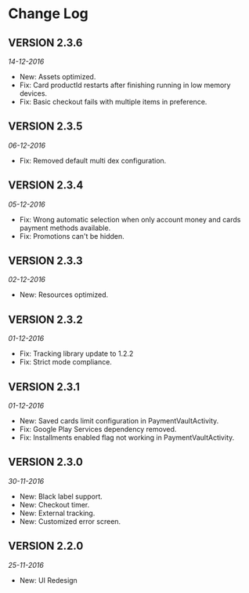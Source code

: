Change Log
==========

## VERSION 2.3.6

_14-12-2016_

* New: Assets optimized.
* Fix: Card productId restarts after finishing running in low memory devices.
* Fix: Basic checkout fails with multiple items in preference.

## VERSION 2.3.5

_06-12-2016_

* Fix: Removed default multi dex configuration.

## VERSION 2.3.4

_05-12-2016_

* Fix: Wrong automatic selection when only account money and cards payment methods available.
* Fix: Promotions can't be hidden.

## VERSION 2.3.3

_02-12-2016_

* New: Resources optimized.

## VERSION 2.3.2

_01-12-2016_

* Fix: Tracking library update to 1.2.2
* Fix: Strict mode compliance.

## VERSION 2.3.1

_01-12-2016_

* New: Saved cards limit configuration in PaymentVaultActivity.
* Fix: Google Play Services dependency removed.
* Fix: Installments enabled flag not working in PaymentVaultActivity.

## VERSION 2.3.0

_30-11-2016_

* New: Black label support.
* New: Checkout timer.
* New: External tracking.
* New: Customized error screen.

## VERSION 2.2.0

_25-11-2016_

* New: UI Redesign
